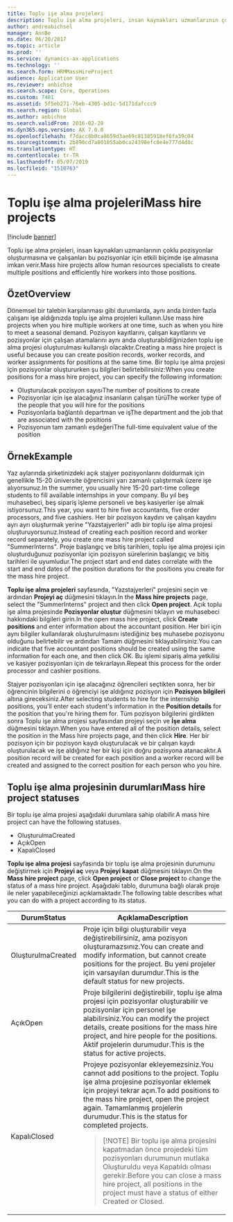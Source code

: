 ```yaml
---
title: Toplu işe alma projeleri
description: Toplu işe alma projeleri, insan kaynakları uzmanlarının çoklu pozisyonlar oluşturmasına ve çalışanları bu pozisyonlar için etkili biçimde işe almasına imkan verir.
author: andreabichsel
manager: AnnBe
ms.date: 06/20/2017
ms.topic: article
ms.prod: ''
ms.service: dynamics-ax-applications
ms.technology: ''
ms.search.form: HRMMassHireProject
audience: Application User
ms.reviewer: anbichse
ms.search.scope: Core, Operations
ms.custom: 7481
ms.assetid: 5f5eb271-76eb-4305-bd1c-5d171dafccc9
ms.search.region: Global
ms.author: anbichse
ms.search.validFrom: 2016-02-28
ms.dyn365.ops.version: AX 7.0.0
ms.openlocfilehash: f7dacc8b0ca8659d3ae69c81385918ef6fa39c04
ms.sourcegitcommit: 2b890cd7a801055ab0ca24398efc8e4e777d4d8c
ms.translationtype: HT
ms.contentlocale: tr-TR
ms.lasthandoff: 05/07/2019
ms.locfileid: "1510763"
---
```

# <a name="mass-hire-projects"></a><span data-ttu-id="22a31-103">Toplu işe alma projeleri</span><span class="sxs-lookup"><span data-stu-id="22a31-103">Mass hire projects</span></span>

[!include [banner](../includes/banner.md)]

<span data-ttu-id="22a31-104">Toplu işe alma projeleri, insan kaynakları uzmanlarının çoklu pozisyonlar oluşturmasına ve çalışanları bu pozisyonlar için etkili biçimde işe almasına imkan verir.</span><span class="sxs-lookup"><span data-stu-id="22a31-104">Mass hire projects allow human resources specialists to create multiple positions and efficiently hire workers into those positions.</span></span>

## <a name="overview"></a><span data-ttu-id="22a31-105">Özet</span><span class="sxs-lookup"><span data-stu-id="22a31-105">Overview</span></span>

<span data-ttu-id="22a31-106">Dönemsel bir talebin karşılanması gibi durumlarda, aynı anda birden fazla çalışanı işe aldığınızda toplu işe alma projeleri kullanın.</span><span class="sxs-lookup"><span data-stu-id="22a31-106">Use mass hire projects when you hire multiple workers at one time, such as when you hire to meet a seasonal demand.</span></span> <span data-ttu-id="22a31-107">Pozisyon kayıtlarını, çalışan kayıtlarını ve pozisyonlar için çalışan atamalarını aynı anda oluşturabildiğinizden toplu işe alma projesi oluşturulması kullanışlı olacaktır.</span><span class="sxs-lookup"><span data-stu-id="22a31-107">Creating a mass hire project is useful because you can create position records, worker records, and worker assignments for positions at the same time.</span></span> <span data-ttu-id="22a31-108">Bir toplu işe alma projesi için pozisyonlar oluştururken şu bilgileri belirtebilirsiniz:</span><span class="sxs-lookup"><span data-stu-id="22a31-108">When you create positions for a mass hire project, you can specify the following information:</span></span>

- <span data-ttu-id="22a31-109">Oluşturulacak pozisyon sayısı</span><span class="sxs-lookup"><span data-stu-id="22a31-109">The number of positions to create</span></span>
- <span data-ttu-id="22a31-110">Pozisyonlar için işe alacağınız insanların çalışan türü</span><span class="sxs-lookup"><span data-stu-id="22a31-110">The worker type of the people that you will hire for the positions</span></span>
- <span data-ttu-id="22a31-111">Pozisyonlarla bağlantılı departman ve iş</span><span class="sxs-lookup"><span data-stu-id="22a31-111">The department and the job that are associated with the positions</span></span>
- <span data-ttu-id="22a31-112">Pozisyonun tam zamanlı eşdeğeri</span><span class="sxs-lookup"><span data-stu-id="22a31-112">The full-time equivalent value of the position</span></span>

## <a name="example"></a><span data-ttu-id="22a31-113">Örnek</span><span class="sxs-lookup"><span data-stu-id="22a31-113">Example</span></span>

<span data-ttu-id="22a31-114">Yaz aylarında şirketinizdeki açık stajyer pozisyonlarını doldurmak için genellikle 15-20 üniversite öğrencisini yarı zamanlı çalıştırmak üzere işe alıyorsunuz.</span><span class="sxs-lookup"><span data-stu-id="22a31-114">In the summer, you usually hire 15-20 part-time college students to fill available internships in your company.</span></span> <span data-ttu-id="22a31-115">Bu yıl beş muhasebeci, beş sipariş işleme personeli ve beş kasiyerler işe almak istiyorsunuz.</span><span class="sxs-lookup"><span data-stu-id="22a31-115">This year, you want to hire five accountants, five order processors, and five cashiers.</span></span> <span data-ttu-id="22a31-116">Her bir pozisyon kaydını ve çalışan kaydını ayrı ayrı oluşturmak yerine "Yazstajyerleri" adlı bir toplu işe alma projesi oluşturuyorsunuz.</span><span class="sxs-lookup"><span data-stu-id="22a31-116">Instead of creating each position record and worker record separately, you create one mass hire project called "SummerInterns".</span></span> <span data-ttu-id="22a31-117">Proje başlangıç ve bitiş tarihleri, toplu işe alma projesi için oluşturduğunuz pozisyonlar için pozisyon sürelerinin başlangıç ve bitiş tarihleri ile uyumludur.</span><span class="sxs-lookup"><span data-stu-id="22a31-117">The project start and end dates correlate with the start and end dates of the position durations for the positions you create for the mass hire project.</span></span>

<span data-ttu-id="22a31-118">**Toplu işe alma projeleri** sayfasında, "Yazstajyerleri" projesini seçin ve ardından **Projeyi aç** düğmesini tıklayın.</span><span class="sxs-lookup"><span data-stu-id="22a31-118">In the **Mass hire projects** page, select the "SummerInterns" project and then click **Open project**.</span></span> <span data-ttu-id="22a31-119">Açık toplu işe alma projesinde **Pozisyonlar oluştur** düğmesini tıklayın ve muhasebeci hakkındaki bilgileri girin.</span><span class="sxs-lookup"><span data-stu-id="22a31-119">In the open mass hire project, click **Create positions** and enter information about the accountant position.</span></span> <span data-ttu-id="22a31-120">Her biri için aynı bilgiler kullanılarak oluşturulmasını istediğiniz beş muhasebe pozisyonu olduğunu belirtebilir ve ardından Tamam düğmesini tıklayabilirsiniz.</span><span class="sxs-lookup"><span data-stu-id="22a31-120">You can indicate that five accountant positions should be created using the same information for each one, and then click OK.</span></span> <span data-ttu-id="22a31-121">Bu işlemi sipariş alma yetkilisi ve kasiyer pozisyonları için de tekrarlayın.</span><span class="sxs-lookup"><span data-stu-id="22a31-121">Repeat this process for the order processor and cashier positions.</span></span>

<span data-ttu-id="22a31-122">Stajyer pozisyonları için işe alacağınız öğrencileri seçtikten sonra, her bir öğrencinin bilgilerini o öğrenciyi işe aldığınız pozisyon için **Pozisyon bilgileri** altına gireceksiniz.</span><span class="sxs-lookup"><span data-stu-id="22a31-122">After selecting students to hire for the internship positions, you'll enter each student's information in the **Position details** for the position that you're hiring them for.</span></span> <span data-ttu-id="22a31-123">Tüm pozisyon bilgilerini girdikten sonra Toplu işe alma projesi sayfasından projeyi seçin ve **İşe alma** düğmesini tıklayın.</span><span class="sxs-lookup"><span data-stu-id="22a31-123">When you have entered all of the position details, select the position in the Mass hire projects page, and then click **Hire**.</span></span> <span data-ttu-id="22a31-124">Her bir pozisyon için bir pozisyon kaydı oluşturulacak ve bir çalışan kaydı oluşturulacak ve işe aldığınız her bir kişi için doğru pozisyona atanacaktır.</span><span class="sxs-lookup"><span data-stu-id="22a31-124">A position record will be created for each position and a worker record will be created and assigned to the correct position for each person who you hire.</span></span>

## <a name="mass-hire-project-statuses"></a><span data-ttu-id="22a31-125">Toplu işe alma projesinin durumları</span><span class="sxs-lookup"><span data-stu-id="22a31-125">Mass hire project statuses</span></span>

<span data-ttu-id="22a31-126">Bir toplu işe alma projesi aşağıdaki durumlara sahip olabilir.</span><span class="sxs-lookup"><span data-stu-id="22a31-126">A mass hire project can have the following statuses.</span></span>

- <span data-ttu-id="22a31-127">Oluşturulma</span><span class="sxs-lookup"><span data-stu-id="22a31-127">Created</span></span>
- <span data-ttu-id="22a31-128">Açık</span><span class="sxs-lookup"><span data-stu-id="22a31-128">Open</span></span>
- <span data-ttu-id="22a31-129">Kapalı</span><span class="sxs-lookup"><span data-stu-id="22a31-129">Closed</span></span>

<span data-ttu-id="22a31-130">**Toplu işe alma projesi** sayfasında bir toplu işe alma projesinin durumunu değiştirmek için **Projeyi aç** veya **Projeyi kapat** düğmesini tıklayın.</span><span class="sxs-lookup"><span data-stu-id="22a31-130">On the **Mass hire project** page, click **Open project** or **Close project** to change the status of a mass hire project.</span></span> <span data-ttu-id="22a31-131">Aşağıdaki tablo, durumuna bağlı olarak proje ile neler yapabileceğinizi açıklamaktadır.</span><span class="sxs-lookup"><span data-stu-id="22a31-131">The following table describes what you can do with a project according to its status.</span></span>

<table>
<thead>
<tr>
<th><span data-ttu-id="22a31-132">Durum</span><span class="sxs-lookup"><span data-stu-id="22a31-132">Status</span></span></th>
<th><span data-ttu-id="22a31-133">Açıklama</span><span class="sxs-lookup"><span data-stu-id="22a31-133">Description</span></span></th>
</tr>
</thead>
<tbody>
<tr>
<td><span data-ttu-id="22a31-134">Oluşturulma</span><span class="sxs-lookup"><span data-stu-id="22a31-134">Created</span></span></td>
<td><span data-ttu-id="22a31-135">Proje için bilgi oluşturabilir veya değiştirebilirsiniz, ama pozisyon oluşturamazsınız.</span><span class="sxs-lookup"><span data-stu-id="22a31-135">You can create and modify information, but cannot create positions for the project.</span></span> <span data-ttu-id="22a31-136">Bu yeni projeler için varsayılan durumdur.</span><span class="sxs-lookup"><span data-stu-id="22a31-136">This is the default status for new projects.</span></span></td>
</tr>
<tr>
<td><span data-ttu-id="22a31-137">Açık</span><span class="sxs-lookup"><span data-stu-id="22a31-137">Open</span></span></td>
<td><span data-ttu-id="22a31-138">Proje bilgilerini değiştirebilir, toplu işe alma projesi için pozisyonlar oluşturabilir ve pozisyonlar için personel işe alabilirsiniz.</span><span class="sxs-lookup"><span data-stu-id="22a31-138">You can modify the project details, create positions for the mass hire project, and hire people for the positions.</span></span> <span data-ttu-id="22a31-139">Aktif projelerin durumudur.</span><span class="sxs-lookup"><span data-stu-id="22a31-139">This is the status for active projects.</span></span></td>
</tr>
<tr>
<td><span data-ttu-id="22a31-140">Kapalı</span><span class="sxs-lookup"><span data-stu-id="22a31-140">Closed</span></span></td>
<td><span data-ttu-id="22a31-141">Projeye pozisyonlar ekleyemezsiniz.</span><span class="sxs-lookup"><span data-stu-id="22a31-141">You cannot add positions to the project.</span></span> <span data-ttu-id="22a31-142">Toplu işe alma projesine pozisyonlar eklemek için projeyi tekrar açın.</span><span class="sxs-lookup"><span data-stu-id="22a31-142">To add positions to the mass hire project, open the project again.</span></span> <span data-ttu-id="22a31-143">Tamamlanmış projelerin durumudur.</span><span class="sxs-lookup"><span data-stu-id="22a31-143">This is the status for completed projects.</span></span>
<blockquote>[!NOTE] <span data-ttu-id="22a31-144">Bir toplu işe alma projesini kapatmadan önce projedeki tüm pozisyonları durumunun mutlaka Oluşturuldu veya Kapatıldı olması gerekir.</span><span class="sxs-lookup"><span data-stu-id="22a31-144">Before you can close a mass hire project, all positions in the project must have a status of either Created or Closed.</span></span></blockquote>
</td>
</tr>
</tbody>
</table>
